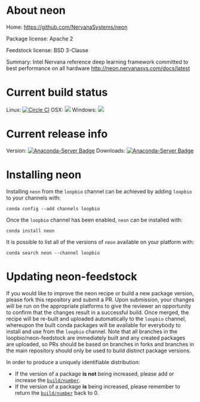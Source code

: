 About neon
==========

Home: https://github.com/NervanaSystems/neon

Package license: Apache 2

Feedstock license: BSD 3-Clause

Summary: Intel Nervana reference deep learning framework committed to best performance on all hardware http://neon.nervanasys.com/docs/latest



Current build status
====================

Linux: [![Circle CI](https://circleci.com/gh/loopbio/nervana-neon-cpu-feedstock.svg?style=shield)](https://circleci.com/gh/loopbio/nervana-neon-cpu-feedstock)
OSX: ![](https://cdn.rawgit.com/conda-forge/conda-smithy/90845bba35bec53edac7a16638aa4d77217a3713/conda_smithy/static/disabled.svg)
Windows: ![](https://cdn.rawgit.com/conda-forge/conda-smithy/90845bba35bec53edac7a16638aa4d77217a3713/conda_smithy/static/disabled.svg)

Current release info
====================
Version: [![Anaconda-Server Badge](https://anaconda.org/loopbio/neon/badges/version.svg)](https://anaconda.org/loopbio/neon)
Downloads: [![Anaconda-Server Badge](https://anaconda.org/loopbio/neon/badges/downloads.svg)](https://anaconda.org/loopbio/neon)

Installing neon
===============

Installing `neon` from the `loopbio` channel can be achieved by adding `loopbio` to your channels with:

```
conda config --add channels loopbio
```

Once the `loopbio` channel has been enabled, `neon` can be installed with:

```
conda install neon
```

It is possible to list all of the versions of `neon` available on your platform with:

```
conda search neon --channel loopbio
```




Updating neon-feedstock
=======================

If you would like to improve the neon recipe or build a new
package version, please fork this repository and submit a PR. Upon submission,
your changes will be run on the appropriate platforms to give the reviewer an
opportunity to confirm that the changes result in a successful build. Once
merged, the recipe will be re-built and uploaded automatically to the
`loopbio` channel, whereupon the built conda packages will be available for
everybody to install and use from the `loopbio` channel.
Note that all branches in the loopbio/neon-feedstock are
immediately built and any created packages are uploaded, so PRs should be based
on branches in forks and branches in the main repository should only be used to
build distinct package versions.

In order to produce a uniquely identifiable distribution:
 * If the version of a package **is not** being increased, please add or increase
   the [``build/number``](http://conda.pydata.org/docs/building/meta-yaml.html#build-number-and-string).
 * If the version of a package **is** being increased, please remember to return
   the [``build/number``](http://conda.pydata.org/docs/building/meta-yaml.html#build-number-and-string)
   back to 0.
